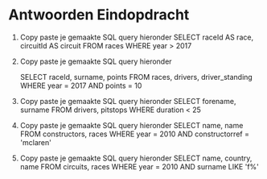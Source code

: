 # Antwoorden Eindopdracht

1. Copy paste je gemaakte SQL query hieronder
SELECT raceId AS race, circuitId AS circuit FROM races WHERE year > 2017

   
2. Copy paste je gemaakte SQL query hieronder

   SELECT raceId, surname, points FROM races, drivers, driver_standing WHERE year = 2017 AND points = 10
3. Copy paste je gemaakte SQL query hieronder
SELECT forename, surname FROM drivers, pitstops WHERE duration < 25
   
4. Copy paste je gemaakte SQL query hieronder
SELECT name, name FROM constructors, races WHERE year = 2010 AND constructorref = 'mclaren'
   
5. Copy paste je gemaakte SQL query hieronder
   SELECT name, country, name FROM circuits, races WHERE year = 2010 AND surname LIKE 'f%'
